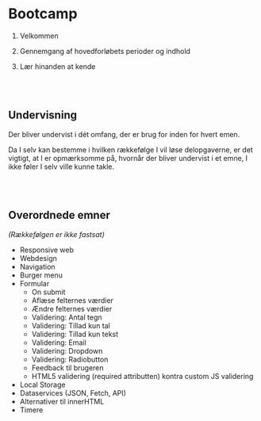 # **Bootcamp**

1. Velkommen

2. Gennemgang af hovedforløbets perioder og indhold

3. Lær hinanden at kende


<br><br>
## **Undervisning**

Der bliver undervist i dét omfang, der er brug for inden for hvert emen.

Da I selv kan bestemme i hvilken rækkefølge I vil løse delopgaverne, er det vigtigt, at I er opmærksomme på, hvornår der bliver undervist i et emne, I ikke føler I selv ville kunne takle.


<br><br>
## **Overordnede emner**

*(Rækkefølgen er ikke fastsat)*

* Responsive web
* Webdesign
* Navigation
* Burger menu
* Formular
	* On submit
	* Aflæse felternes værdier
	* Ændre felternes værdier
	* Validering: Antal tegn
	* Validering: Tillad kun tal
	* Validering: Tillad kun tekst
	* Validering: Email
	* Validering: Dropdown
	* Validering: Radiobutton
	* Feedback til brugeren
	* HTML5 validering (required attributten) kontra custom JS validering
* Local Storage
* Dataservices (JSON, Fetch, API)
* Alternativer til innerHTML
* Timere
